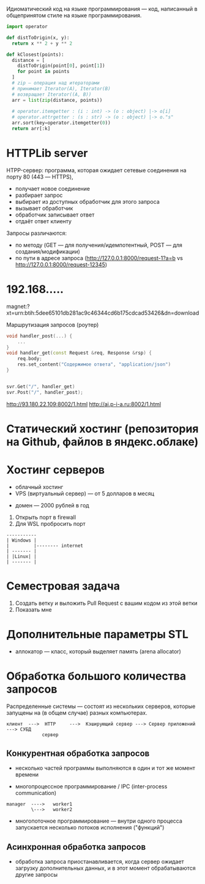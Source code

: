 Идиоматический код на языке программирования — код, написанный в общепринятом стиле на языке программирования.

```python
import operator

def distToOrigin(x, y):
  return x ** 2 + y ** 2

def kClosest(points):
  distance = [
    distToOrigin(point[0], point[1])
    for point in points
  ]
  # zip — операция над итераторами
  # принимает Iterator(A), Iterator(B)
  # возвращает Iterator((A, B))
  arr = list(zip(distance, points))
    
  # operator.itemgetter : (i : int) -> (o : object) |-> o[i]
  # operator.attrgetter : (s : str) -> (o : object) |-> o."s"
  arr.sort(key=operator.itemgetter(0))
  return arr[:k]
```


# HTTPLib server

HTPP-сервер: программа, которая ожидает сетевые соединения на порту 80 (443 — HTTPS),

* получает новое соединение
* разбирает запрос
* выбирает из доступных обработчик для этого запроса
* вызывает обработчик
* обработчик записывает ответ
* отдаёт ответ клиенту

Запросы различаются:
* по методу (GET — для получения/идемпотентный, POST — для создания/модификации)
* по пути в адресе запроса (http://127.0.0.1:8000/request-1?a=b vs http://127.0.0.1:8000/request-12345)

# 192.168.....

magnet:?xt=urn:btih:5dee65101db281ac9c46344cd6b175cdcad53426&dn=download

Маршрутизация запросов (роутер)

```c++
void handler_post(...) {
    ...
}
void handler_get(const Request &req, Response &rsp) {
    req.body; 
    res.set_content("Содержимое ответа", "application/json")
}


svr.Get("/", handler_get)
svr.Post("/", handler_post);
```

http://93.180.22.109:8002/1.html
http://ai.p-i-a.ru:8002/1.html

# Статический хостинг (репозитория на Github, файлов в яндекс.облаке)

# Хостинг серверов
* облачный хостинг 
* VPS (виртуальный сервер) — от 5 долларов в месяц

+ домен — 2000 рублей в год


1. Открыть порт в firewall
2. Для WSL пробросить порт 

```
-----------
| Windows |
|         |-------- internet
| ------- |
| |Linux| |
| ------- |
```

# Семестровая задача
1. Создать ветку и выложить Pull Request с вашим кодом из этой ветки
2. Показать мне

# Дополнительные параметры STL

* аллокатор — класс, который выделяет память (arena allocator)

# Обработка большого количества запросов

Распределенные системы — состоят из нескольких серверов, которые запущены на (в общем случае) разных компьютерах.

```
клиент  --->  HTTP     --->  Кэширующий сервер ---> Сервер приложений  ---> СУБД
             сервер
```

## Конкурентная обработка запросов
* несколько частей программы выполняются в один и тот же момент времени


* многопроцессное программирование / IPC (inter-process communication)
```
manager  ---->   worker1
         \--->   worker2

```

* многопоточное программирование — внутри одного процесса запускается несколько потоков исполнения ("функций")


## Асинхронная обработка запросов
* обработка запроса приостанавливается, когда сервер ожидает загрузку дополнительных данных, и в этот момент обрабатываются другие запросы